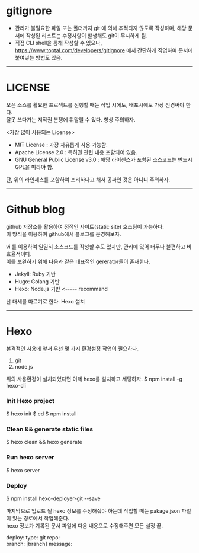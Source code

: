 # gitignore

- 관리가 불필요한 파일 또는 폴더까지 git 에 의해 추적되지 않도록 작성하며, 해당 문서에 작성된 리스트는 수정사항이 발생해도 git이 무시하게 됨.    
- 직접 CLI shell을 통해 작성할 수 있으나, https://www.toptal.com/developers/gitignore 에서 간단하게 작업하여 문서에 붙여넣는 방법도 있음.  

---

# LICENSE

오픈 소스를 활요한 프로젝트를 진행할 때는 작업 시에도, 배포시에도 가장 신경써야 한다.  
잘못 쓰다가는 저작권 분쟁에 휘말릴 수 있다. 항상 주의하자.

<가장 많이 사용되는 License>  
- MIT License : 가장 자유롭게 사용 가능함.    
- Apache License 2.0 : 특허권 관련 내용 포함되어 있음.  
- GNU General Public License v3.0 : 해당 라이센스가 포함된 소스코드는 반드시 GPL을 따라야 함.  

단, 위의 라인세스를 포함하여 프리하다고 해서 공짜인 것은 아니니 주의하자.

---

# Github blog

github 저장소를 활용하여 정적인 사이트(static site) 호스팅이 가능하다.  
이 방식을 이용하여 github에서 블로그를 운영해보자.

vi 를 이용하여 일일히 소스코드를 작성할 수도 있지만, 관리에 있어 너무나 불편하고 비효율적이다.   
이를 보완하기 위해 다음과 같은 대표적인 gererator들이 존재한다.

- Jekyll: Ruby 기반
- Hugo: Golang 기반 
- Hexo: Node.js 기반 <----- recommand

난 대세를 따르기로 한다. Hexo 설치

---

# Hexo

본격적인 사용에 앞서 우선 몇 가지 환경설정 작업이 필요하다.

1. git 
2. node.js
  
위의 사용환경이 설치되었다면 이제 hexo를 설치하고 세팅하자.
$ npm install -g hexo-cli  

### Init Hexo project  
  $ hexo init <folder>
  $ cd <folder>
  $ npm install  
### Clean && generate static files  
  $ hexo clean && hexo generate  
### Run hexo server  
  $ hexo server  
### Deploy  
  $ npm install hexo-deployer-git --save  

마지막으로 업로드 될 hexo 정보를 수정해줘야 하는데 작업할 때는 pakage.json 파일이 있는 경로에서 작업해준다.  
hexo 정보가 기록된 문서 파일에 다음 내용으로 수정해주면 모든 설정 끝.  

deploy:
  type: git
  repo: <repository url>  
  branch: [branch]
  message: 

  

